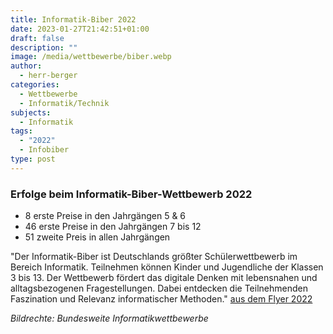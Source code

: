 ```yaml
---
title: Informatik-Biber 2022
date: 2023-01-27T21:42:51+01:00
draft: false
description: ""
image: /media/wettbewerbe/biber.webp
author:
  - herr-berger
categories:
  - Wettbewerbe
  - Informatik/Technik
subjects:
  - Informatik
tags:
  - "2022"
  - Infobiber
type: post
---
```

### Erfolge beim Informatik-Biber-Wettbewerb 2022

- 8 erste Preise in den Jahrgängen 5 & 6
- 46 erste Preise in den Jahrgängen 7 bis 12
- 51 zweite Preis in allen Jahrgängen

"Der Informatik-Biber ist Deutschlands größter Schülerwettbewerb im Bereich Informatik. Teilnehmen können
Kinder und Jugendliche der Klassen 3 bis 13. Der Wettbewerb fördert das digitale Denken mit lebensnahen und alltagsbezogenen Fragestellungen. Dabei entdecken die Teilnehmenden Faszination und Relevanz informatischer Methoden." [aus dem Flyer 2022](https://bwinf.de/fileadmin/biber/2022/Biber-Flyer_2022.pdf)

_Bildrechte: Bundesweite Informatikwettbewerbe_
